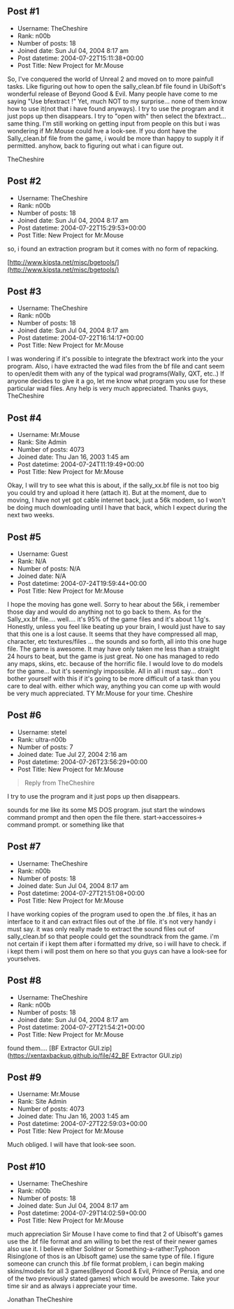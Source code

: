 ## Post #1
- Username: TheCheshire
- Rank: n00b
- Number of posts: 18
- Joined date: Sun Jul 04, 2004 8:17 am
- Post datetime: 2004-07-22T15:11:38+00:00
- Post Title: New Project for Mr.Mouse

So, I've conquered the world of Unreal 2 and moved on to more painfull tasks.  Like figuring out how to open the sally_clean.bf file found in UbiSoft's wonderful release of Beyond Good & Evil.
Many people have come to me saying "Use bfextract !"  Yet, much NOT to my surprise... none of them know how to use it(not that i have found anyways).
I try to use the program and it just pops up then disappears.  I try to "open with" then select the bfextract... same thing.
I'm still working on getting input from people on this but i was wondering if Mr.Mouse could hve a look-see.  If you dont have the Sally_clean.bf file from the game, i would be more than happy to supply it if permitted.
anyhow, back to figuring out what i can figure out.

TheCheshire
## Post #2
- Username: TheCheshire
- Rank: n00b
- Number of posts: 18
- Joined date: Sun Jul 04, 2004 8:17 am
- Post datetime: 2004-07-22T15:29:53+00:00
- Post Title: New Project for Mr.Mouse

so, i found an extraction program but it comes with no form of repacking.

[http://www.kipsta.net/misc/bgetools/](http://www.kipsta.net/misc/bgetools/)
## Post #3
- Username: TheCheshire
- Rank: n00b
- Number of posts: 18
- Joined date: Sun Jul 04, 2004 8:17 am
- Post datetime: 2004-07-22T16:14:17+00:00
- Post Title: New Project for Mr.Mouse

I was wondering if it's possible to integrate the bfextract work into the your program.  Also, i have extracted the wad files from the bf file and cant seem to open/edit them with any of the typical wad programs(Wally, QXT, etc..)
If anyone decides to give it a go, let me know what program you use for these particular wad files.
Any help is very much appreciated.
Thanks guys,
TheCheshire
## Post #4
- Username: Mr.Mouse
- Rank: Site Admin
- Number of posts: 4073
- Joined date: Thu Jan 16, 2003 1:45 am
- Post datetime: 2004-07-24T11:19:49+00:00
- Post Title: New Project for Mr.Mouse

Okay, I will try to see what this is about, if the sally_xx.bf file is not too big you could try and upload it here (attach it). But at the moment, due to moving, I have not yet got cable internet back, just a 56k modem, so I won't be doing much downloading until I have that back, which I expect during the next two weeks.
## Post #5
- Username: Guest
- Rank: N/A
- Number of posts: N/A
- Joined date: N/A
- Post datetime: 2004-07-24T19:59:44+00:00
- Post Title: New Project for Mr.Mouse

I hope the moving has gone well.  Sorry to hear about the 56k, i remember those day and would do anything not to go back to them.  As for the Sally_xx.bf file.... well.... it's 95% of the game files and it's about 1.1g's.
Honestly, unless you feel like beating up your brain, I would just have to say that this one is a lost cause.  It seems that they have compressed all map, character, etc textures/files ... the sounds and so forth, all into this one huge file.  The game is awesome.  It may have only taken me less than a straight 24 hours to beat, but the game is just great.  No one has managed to redo any maps, skins, etc.  because of the horrific file.  I would love to do models for the game... but it's seemingly impossible.
All in all i must say... don't bother yourself with this if it's going to be more difficult of a task than you care to deal with.
either which way, anything you can come up with would be very much appreciated.
TY Mr.Mouse for your time.
Cheshire
## Post #6
- Username: stetel
- Rank: ultra-n00b
- Number of posts: 7
- Joined date: Tue Jul 27, 2004 2:16 am
- Post datetime: 2004-07-26T23:56:29+00:00
- Post Title: New Project for Mr.Mouse

> Reply from TheCheshire
>
> 
I try to use the program and it just pops up then disappears.

sounds for me like its some MS DOS program. jsut start the windows command prompt and then open the file there.  start->accessoires-> command prompt. or something like that
## Post #7
- Username: TheCheshire
- Rank: n00b
- Number of posts: 18
- Joined date: Sun Jul 04, 2004 8:17 am
- Post datetime: 2004-07-27T21:51:08+00:00
- Post Title: New Project for Mr.Mouse

I have working copies of the program used to open the .bf files, it has an interface to it and can extract files out of the .bf file.  it's not very handy i must say.  it was only really made to extract the sound files out of sally_clean.bf so that people could get the soundtrack from the game.
i'm not certain if i kept them after i formatted my drive, so i will have to check.  if i kept them i will post them on here so that you guys can have a look-see for yourselves.
## Post #8
- Username: TheCheshire
- Rank: n00b
- Number of posts: 18
- Joined date: Sun Jul 04, 2004 8:17 am
- Post datetime: 2004-07-27T21:54:21+00:00
- Post Title: New Project for Mr.Mouse

found them....
[BF Extractor GUI.zip](https://xentaxbackup.github.io/file/42_BF Extractor GUI.zip)
## Post #9
- Username: Mr.Mouse
- Rank: Site Admin
- Number of posts: 4073
- Joined date: Thu Jan 16, 2003 1:45 am
- Post datetime: 2004-07-27T22:59:03+00:00
- Post Title: New Project for Mr.Mouse

Much obliged. I will have that look-see soon.
## Post #10
- Username: TheCheshire
- Rank: n00b
- Number of posts: 18
- Joined date: Sun Jul 04, 2004 8:17 am
- Post datetime: 2004-07-29T14:02:59+00:00
- Post Title: New Project for Mr.Mouse

much appreciation Sir Mouse
I have come to find that 2 of Ubisoft's games use the .bf file format and am willing to bet the rest of their newer games also use it.  I believe either Soldner or Something-a-rather:Typhoon Rising(one of thos is an Ubisoft game) use the same type of file.  I figure someone can crunch this .bf file format problem, i can begin making skins/models for all 3 games(Beyond Good & Evil, Prince of Persia, and one of the two previously stated games)
which would be awesome.  Take your time sir and as always i appreciate your time.

Jonathan 
TheCheshire
